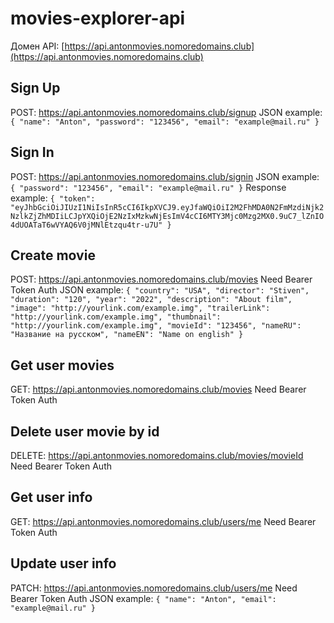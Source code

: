 # movies-explorer-api
Домен API: [https://api.antonmovies.nomoredomains.club](https://api.antonmovies.nomoredomains.club)

## Sign Up
POST: https://api.antonmovies.nomoredomains.club/signup
JSON example:
`{
    "name": "Anton",
    "password": "123456",
    "email": "example@mail.ru"
}`

## Sign In
POST: https://api.antonmovies.nomoredomains.club/signin
JSON example:
`{
    "password": "123456",
    "email": "example@mail.ru"
}`
Response example:
`{
    "token": "eyJhbGciOiJIUzI1NiIsInR5cCI6IkpXVCJ9.eyJfaWQiOiI2M2FhMDA0N2FmMzdiNjk2NzlkZjZhMDIiLCJpYXQiOjE2NzIxMzkwNjEsImV4cCI6MTY3Mjc0Mzg2MX0.9uC7_lZnIO4dUOATaT6wVYAQ6V0jMNlEtzqu4tr-u7U"
}`

## Create movie
POST: https://api.antonmovies.nomoredomains.club/movies
Need Bearer Token Auth
JSON example:
`{
    "country": "USA",
    "director": "Stiven",
    "duration": "120",
    "year": "2022",
    "description": "About film",
    "image": "http://yourlink.com/example.img",
    "trailerLink": "http://yourlink.com/example.img",
    "thumbnail": "http://yourlink.com/example.img",
    "movieId": "123456",
    "nameRU": "Название на русском",
    "nameEN": "Name on english"
}`

## Get user movies
GET: https://api.antonmovies.nomoredomains.club/movies
Need Bearer Token Auth

## Delete user movie by id
DELETE: https://api.antonmovies.nomoredomains.club/movies/movieId
Need Bearer Token Auth

## Get user info
GET: https://api.antonmovies.nomoredomains.club/users/me
Need Bearer Token Auth

## Update user info
PATCH: https://api.antonmovies.nomoredomains.club/users/me
Need Bearer Token Auth
JSON example:
`{
    "name": "Anton",
    "email": "example@mail.ru"
}`

